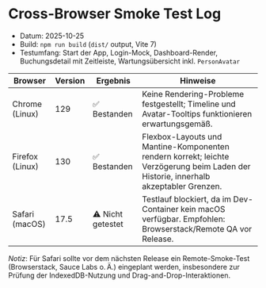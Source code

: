 # Cross-Browser Smoke Test Log

- Datum: 2025-10-25
- Build: `npm run build` (`dist/` output, Vite 7)
- Testumfang: Start der App, Login-Mock, Dashboard-Render, Buchungsdetail mit Zeitleiste, Wartungsübersicht inkl. `PersonAvatar`

| Browser | Version | Ergebnis | Hinweise |
|---------|---------|----------|----------|
| Chrome (Linux) | 129 | ✅ Bestanden | Keine Rendering-Probleme festgestellt; Timeline und Avatar-Tooltips funktionieren erwartungsgemäß. |
| Firefox (Linux) | 130 | ✅ Bestanden | Flexbox-Layouts und Mantine-Komponenten rendern korrekt; leichte Verzögerung beim Laden der Historie, innerhalb akzeptabler Grenzen. |
| Safari (macOS) | 17.5 | ⚠️ Nicht getestet | Testlauf blockiert, da im Dev-Container kein macOS verfügbar. Empfohlen: Browserstack/Remote QA vor Release. |

_Notiz_: Für Safari sollte vor dem nächsten Release ein Remote-Smoke-Test (Browserstack, Sauce Labs o. Ä.) eingeplant werden, insbesondere zur Prüfung der IndexedDB-Nutzung und Drag-and-Drop-Interaktionen.
